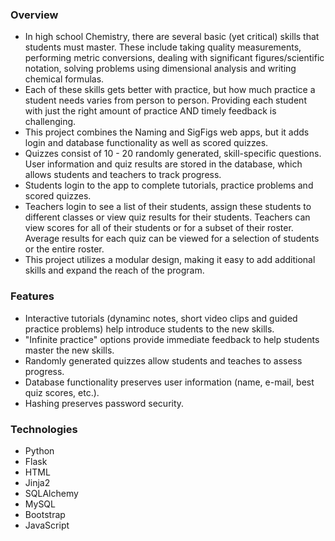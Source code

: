 ### Overview
 - In high school Chemistry, there are several basic (yet critical) skills that students must master.  These include taking quality measurements, performing metric conversions, dealing with significant figures/scientific notation, solving problems using dimensional analysis and writing chemical formulas.
 - Each of these skills gets better with practice, but how much practice a student needs varies from person to person.  Providing each student with just the right amount of practice AND timely feedback is challenging.
 - This project combines the Naming and SigFigs web apps, but it adds login and database functionality as well as scored quizzes.   
 - Quizzes consist of 10 - 20 randomly generated, skill-specific questions.  User information and quiz results are stored in the database, which allows students and teachers to track progress.
 - Students login to the app to complete tutorials, practice problems and scored quizzes.  
 - Teachers login to see a list of their students, assign these students to different classes or view quiz results for their students.  Teachers can view scores for all of their students or for a subset of their roster.  Average results for each quiz can be viewed for a selection of students or the entire roster.
 - This project utilizes a modular design, making it easy to add additional skills and expand the reach of the program.
 
### Features
 - Interactive tutorials (dynaminc notes, short video clips and guided practice problems) help introduce students to the new skills.
 - "Infinite practice" options provide immediate feedback to help students master the new skills.
 - Randomly generated quizzes allow students and teaches to assess progress.
 - Database functionality preserves user information (name, e-mail, best quiz scores, etc.).
 - Hashing preserves password security.
 
### Technologies
 - Python
 - Flask
 - HTML
 - Jinja2
 - SQLAlchemy
 - MySQL
 - Bootstrap
 - JavaScript
